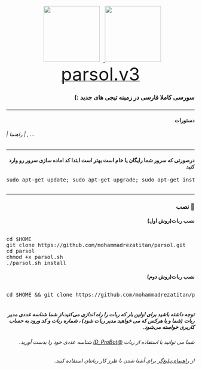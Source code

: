 <p 
    <div align="center">
    <a href="https://telegram.me/titanteams">
        <img src="http://upir.ir/951/guest/Untitled-7.png" hspace="10" width="150">
    </a>
    <a href="https://telegram.me/mohammadrezajiji">
        <img src="http://upir.ir/951/guest/Untitled-6.png" width="150">
    </a>
</div>
<a href="https://telegram.me/titanteams"><font size="100">parsol.v3</font></a>
<h3><p dir="rtl">سورسی کاملا فارسی در زمینه تیجی های جدید :)
<br>
<h3 align="right"> <strong></strong>
</h3>
<hr>
<h4 dir="rtl">دستورات</h4>
<h6>| راهنما | , ...</h6>
<hr>
</pre>
<h4 dir="rtl">درصورتی که سرور شما رایگان یا خام است بهتر است ابتدا کد اماده سازی سرور رو وارد کنید
</h4>
<pre>
<span>sudo apt-get update; sudo apt-get upgrade; sudo apt-get install tmux; sudo apt-get install luarocks; sudo apt-get install screen; sudo apt-get install libreadline-dev libconfig-dev libssl-dev lua5.2 liblua5.2-dev lua-socket lua-sec lua-expat libevent-dev make unzip git redis-server autoconf g++ libjansson-dev libpython-dev expat libexpat1-dev; sudo apt-get update; sudo apt-get install; sudo apt-get install upstart-sysv;
</span>
</pre>
<hr>
<h3 align="right"> <strong>نصب</strong> 🚀
<h4 dir="rtl">نصب ربات(روش اول)
<br></h4>
<h6 dir="rtl"></h6>
<pre>
<span>cd $HOME</span>
<span>git clone https://github.com/mohammadrezatitan/parsol.git</span>
<span>cd parsol</span>
<span>chmod +x parsol.sh</span>
<span>./parsol.sh install</span>
</pre>
<h4 dir="rtl">نصب ربات(روش دوم)
<br></h4>
<h6 dir="rtl"></h6>
<pre>
<span>cd $HOME && git clone https://github.com/mohammadrezatitan/parsol.git && cd parsol && chmod +x parsol.sh && ./parsol.sh install && ./parsol.sh 
</span>
</pre>

<h5 dir="rtl">توجه داشته باشید برای اولین بار که ربات را راه اندازی می‌کنید،از شما شناسه عددی مدیر ربات (شما و یا هرکس که می خواهید مدیر ربات شود) ، شماره ربات و کد ورود به حساب کاربری خواسته می‌شود.
<h6 dir="rtl"> شما می توانید با استفاده از ربات <a href="https://telegram.me/id_probot">@ID_ProBot</a> شناسه عددی خود را بدست آورید.</h6>
<h6 dir="rtl">از <a href="#help">راهنمای‌تبلیغ‌گر</a> برای آشنا شدن با طرز کار رباتتان استفاده کنید.</h6>
<br>
